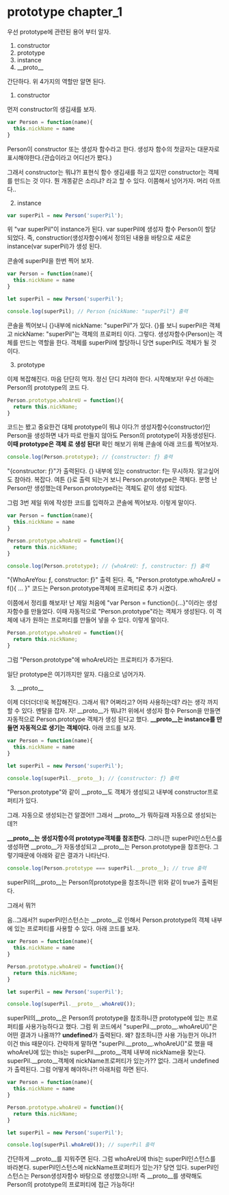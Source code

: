 # prototype chapter_1

우선 prototype에 관련된 용어 부터 알자.

1. constructor
2. prototype
3. instance
4. \_\_proto\_\_

간단하다. 위 4가지의 역할만 알면 된다.

1. constructor

먼저 constructor의 생김새를 보자.
```js
var Person = function(name){
  this.nickName = name
}
```
Person이 constructor 또는 생성자 함수라고 한다.
생성자 함수의 첫글자는 대문자로 표시해야한다.(관습이라고 어디선가 봤다.)

그래서 constructor는 뭐냐?! 표현식 함수 생김새를 하고 있지만 constructor는 객체를 만드는 것 이다. 뭔 개똥같은 소리냐? 라고 할 수 있다. 이쯤해서 넘어가자. 머리 아프다..

2. instance
```js
var superPil = new Person('superPil');
```
위 "var superPil"이 instance가 된다.
var superPil에 생성자 함수 Person이 할당 되었다.
즉, constructior(생성자함수)에서 정의된 내용을 바탕으로 새로운 instance(var superPil)가 생성 된다.

콘솔에 superPil을 한번 찍어 보자.
```js
var Person = function(name){
  this.nickName = name
}

let superPil = new Person('superPil');

console.log(superPil); // Person {nickName: "superPil"} 출력
```
콘솔을 찍어보니 {}내부에 nickName: "superPil"가 있다.
{}를 보니 superPil은 객체고 nickName: "superPil"는 객체의 프로퍼티 이다. 그렇다. 생성자함수(Person)는 객체를 만드는 역할을 한다. 객체를 superPil에 할당하니 당연 superPil도 객체가 될 것 이다. 

3. prototype

이제 복잡해진다. 마음 단단히 먹자. 정신 단디 차려야 한다. 
시작해보자! 우선 아래는 Person의 prototype의 코드 다.
```js
Person.prototype.whoAreU = function(){
  return this.nickName;
}
```
코드는 봤고 중요한건 대체 prototype이 뭐냐 이다.?! 생성자함수(constructor)인 Person을 생성하면 내가 따로 만들지 않아도 Person의 prototype이 자동생성된다. **이때 prototype은 객체 로 생성 된다!** 확인 해보기 위해 콘솔에 아래 코드를 찍어보자.
```js
console.log(Person.prototype); // {constructor: ƒ} 출력
```  
"{constructor: ƒ}"가 출력된다. {} 내부에 있는 constructor: f는 무시하자. 알고싶어도 참아라. 복잡다.
여튼 {}로 출력 되는거 보니 Person.prototype은 객체다.
분명 난 Person만 생성했는데 Person.prototype라는 객체도 같이 생성 되었다.

그럼 3번 제일 위에 작성한 코드를 입력하고 콘솔에 찍어보자. 이렇게 말이다.
```js
var Person = function(name){
  this.nickName = name
}

Person.prototype.whoAreU = function(){
  return this.nickName;
}

console.log(Person.prototype); // {whoAreU: ƒ, constructor: ƒ} 출력
```
"{WhoAreYou: ƒ, constructor: ƒ}" 출력 된다. 즉, "Person.prototype.whoAreU = f(){ ... }" 코드는 Person.prototype객체에 프로퍼티로 추가 시켰다.

이쯤에서 정리를 해보자! 난 제일 처음에 "var Person = function(){...}"이라는 생성자함수를 만들었다. 이때 자동적으로 "Person.prototype"라는 객체가 생성된다. 이 객체에 내가 원하는 프로퍼티를 만들어 넣을 수 있다. 이렇게 말이다. 
```js
Person.prototype.whoAreU = function(){
  return this.nickName;
}
```
그럼 "Person.prototype"에 whoAreU라는 프로퍼티가 추가된다.

일단 prototype은 여기까지만 알자. 다음으로 넘어가자.

3. \_\_proto\_\_

이제 더더더더!욱 복잡해진다. 그래서 뭐? 어쩌라고? 어따 사용하는데? 라는 생각 까지 할 수 있다. 멘탈을 잡자.
자! __proto__가 뭐냐?! 위에서 생성자 함수 Person을 만들면 자동적으로 Person.prototype 객체가 생성 된다고 했다. **__proto__는 instance를 만들면 자동적으로 생기는 객체이다.** 아래 코드를 보자.
```js
var Person = function(name){
  this.nickName = name
}

let superPil = new Person('superPil');

console.log(superPil.__proto__); // {constructor: ƒ} 출력
```
"Person.prototype"와 같이 \_\_proto\_\_도 객체가 생성되고 내부에 constructor프로퍼티가 있다. 

그래. 자동으로 생성되는건 알겠어!! 그래서 \_\_proto\_\_가 뭐하길래 자동으로 생성되는데?!

**\_\_proto\_\_는 생성자함수의 prototype객체를 참조한다.** 그러니깐 superPil인스턴스를 생성하면 \_\_proto\_\_가 자동생성되고 \_\_proto\_\_는 Person.prototype을 참조한다. 그렇기때문에 아래와 같은 결과가 나타난다.
```js
console.log(Person.prototype === superPil.__proto__); // true 출력
``` 
superPil의\_\_proto\_\_는 Person의prototype을 참조하니깐 위와 같이 true가 출력된다.

그래서 뭐?!

음..그래서?! superPil인스턴스는 \_\_proto\_\_로 인해서 Person.prototype의 객체 내부에 있는 프로퍼티를 사용할 수 있다. 아래 코드를 보자.

```js
var Person = function(name){
  this.nickName = name
}

Person.prototype.whoAreU = function(){
  return this.nickName;
}

let superPil = new Person('superPil');

console.log(superPil.__proto__.whoAreU());
```
superPil의__proto__은 Person의 prototype을 참조하니깐 prototype에 있는 프로퍼티를 사용가능하다고 했다. 그럼 위 코드에서 "superPil.\_\_proto\_\_.whoAreU()"은 어떤 결과가 나올까?? **undefined**가 출력된다.
왜? 참조하니깐 사용 가능한거 아냐?!
이건 this 때문이다. 간략하게 말하면 "superPil.\_\_proto\_\_.whoAreU()"로 했을 때 whoAreU에 있는 this는 superPil.\_\_proto\_\_객체 내부에 nickName을 찾는다. superPil.\_\_proto\_\_객체에 nickName프로퍼티가 있는가?? 없다. 그래서 undefined가 출력된다. 그럼 어떻게 해야하나?! 아래처럼 하면 된다.

```js
var Person = function(name){
  this.nickName = name
}

Person.prototype.whoAreU = function(){
  return this.nickName;
}

let superPil = new Person('superPil');

console.log(superPil.whoAreU()); // superPil 출력
```
간단하게 \_\_proto\_\_를 지워주면 된다. 그럼 whoAreU에 this는 superPil인스턴스를 바라본다. superPil인스턴스에 nickName프로퍼티가 있는가? 당연 있다. superPil인스턴스는 Person생성자함수 바탕으로 생성했으니까! 즉 \_\_proto\_\_를 생략해도 Person의 prototype의 프로퍼티에 접근 가능하다!

